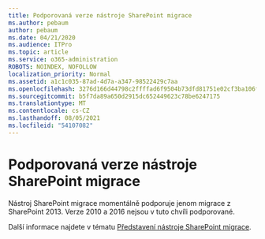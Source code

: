 ```yaml
---
title: Podporovaná verze nástroje SharePoint migrace
ms.author: pebaum
author: pebaum
ms.date: 04/21/2020
ms.audience: ITPro
ms.topic: article
ms.service: o365-administration
ROBOTS: NOINDEX, NOFOLLOW
localization_priority: Normal
ms.assetid: a1c1c035-87ad-4d7a-a347-98522429c7aa
ms.openlocfilehash: 3276d166d44798c2ffffad6f9504b73dfd81751e02cf3ba106ff6f89a9fc30b1
ms.sourcegitcommit: b5f7da89a650d2915dc652449623c78be6247175
ms.translationtype: MT
ms.contentlocale: cs-CZ
ms.lasthandoff: 08/05/2021
ms.locfileid: "54107082"
---
```

# <a name="supported-version-of-the-sharepoint-migration-tool"></a>Podporovaná verze nástroje SharePoint migrace



Nástroj SharePoint migrace momentálně podporuje jenom migrace z SharePoint 2013. Verze 2010 a 2016 nejsou v tuto chvíli podporované.
  
Další informace najdete v tématu [Představení nástroje SharePoint migrace](https://go.microsoft.com/fwlink/?linkid=2044765&amp;clcid=0x409).
  

